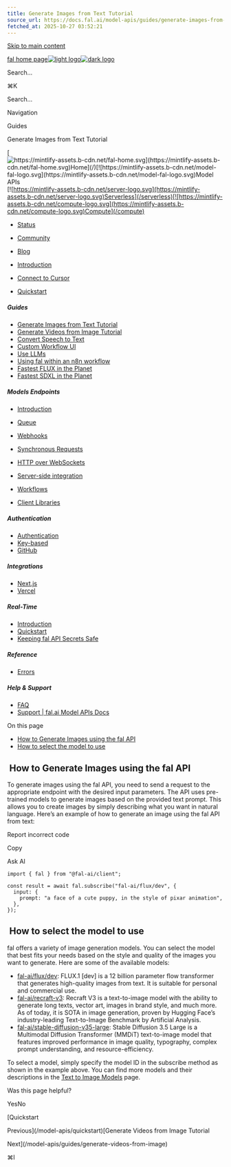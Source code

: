 ```yaml
---
title: Generate Images from Text Tutorial
source_url: https://docs.fal.ai/model-apis/guides/generate-images-from-text
fetched_at: 2025-10-27 03:52:21
---
```


[Skip to main content](#content-area)

[fal home page![light logo](https://mintcdn.com/fal-d8505a2e/_1QeqsRe91WUAOCJ/logo/light.svg?fit=max&auto=format&n=_1QeqsRe91WUAOCJ&q=85&s=04c374284984bf56c89974379f02b7a2)![dark logo](https://mintcdn.com/fal-d8505a2e/_1QeqsRe91WUAOCJ/logo/dark.svg?fit=max&auto=format&n=_1QeqsRe91WUAOCJ&q=85&s=b136c77964ac416a72cb0bcba775d7c7)](https://fal.ai/)

Search...

⌘K

Search...

Navigation

Guides

Generate Images from Text Tutorial

[![https://mintlify-assets.b-cdn.net/fal-home.svg](https://mintlify-assets.b-cdn.net/fal-home.svg)Home](/)[![https://mintlify-assets.b-cdn.net/model-fal-logo.svg](https://mintlify-assets.b-cdn.net/model-fal-logo.svg)Model APIs](/model-apis)[![https://mintlify-assets.b-cdn.net/server-logo.svg](https://mintlify-assets.b-cdn.net/server-logo.svg)Serverless](/serverless)[![https://mintlify-assets.b-cdn.net/compute-logo.svg](https://mintlify-assets.b-cdn.net/compute-logo.svg)Compute](/compute)

- [Status](https://status.fal.ai/)
- [Community](https://discord.gg/fal-ai)
- [Blog](https://blog.fal.ai/)

- [Introduction](/model-apis)

- [Connect to Cursor](/model-apis/mcp)

- [Quickstart](/model-apis/quickstart)

##### Guides

- [Generate Images from Text Tutorial](/model-apis/guides/generate-images-from-text)
- [Generate Videos from Image Tutorial](/model-apis/guides/generate-videos-from-image)
- [Convert Speech to Text](/model-apis/guides/convert-speech-to-text)
- [Custom Workflow UI](/model-apis/guides/custom-workflow-ui)
- [Use LLMs](/model-apis/guides/use-llms)
- [Using fal within an n8n workflow](/model-apis/guides/n8n)
- [Fastest FLUX in the Planet](/model-apis/fast-flux)
- [Fastest SDXL in the Planet](/model-apis/fast-sdxl)

##### Models Endpoints

- [Introduction](/model-apis/model-endpoints)
- [Queue](/model-apis/model-endpoints/queue)
- [Webhooks](/model-apis/model-endpoints/webhooks)
- [Synchronous Requests](/model-apis/model-endpoints/synchronous-requests)
- [HTTP over WebSockets](/model-apis/model-endpoints/websockets)
- [Server-side integration](/model-apis/model-endpoints/server-side)
- [Workflows](/model-apis/model-endpoints/workflows)

- [Client Libraries](/model-apis/client)

##### Authentication

- [Authentication](/model-apis/authentication)
- [Key-based](/model-apis/authentication/key-based)
- [GitHub](/model-apis/authentication/github)

##### Integrations

- [Next.js](/model-apis/integrations/nextjs)
- [Vercel](/model-apis/integrations/vercel)

##### Real-Time

- [Introduction](/model-apis/real-time)
- [Quickstart](/model-apis/real-time/quickstart)
- [Keeping fal API Secrets Safe](/model-apis/real-time/secrets)

##### Reference

- [Errors](/model-apis/errors)

##### Help & Support

- [FAQ](/model-apis/faq)
- [Support | fal.ai Model APIs Docs](/model-apis/support)

On this page

- [How to Generate Images using the fal API](#how-to-generate-images-using-the-fal-api)
- [How to select the model to use](#how-to-select-the-model-to-use)

## [​](#how-to-generate-images-using-the-fal-api) How to Generate Images using the fal API

To generate images using the fal API, you need to send a request to the appropriate endpoint with the desired input parameters. The API uses pre-trained models to generate images based on the provided text prompt. This allows you to create images by simply describing what you want in natural language.
Here’s an example of how to generate an image using the fal API from text:

Report incorrect code

Copy

Ask AI

```
import { fal } from "@fal-ai/client";

const result = await fal.subscribe("fal-ai/flux/dev", {
  input: {
    prompt: "a face of a cute puppy, in the style of pixar animation",
  },
});
```

## [​](#how-to-select-the-model-to-use) How to select the model to use

fal offers a variety of image generation models. You can select the model that best fits your needs based on the style and quality of the images you want to generate. Here are some of the available models:

- [fal-ai/flux/dev](https://fal.ai/models/fal-ai/flux/dev): FLUX.1 [dev] is a 12 billion parameter flow transformer that generates high-quality images from text. It is suitable for personal and commercial use.
- [fal-ai/recraft-v3](https://fal.ai/models/fal-ai/recraft-v3): Recraft V3 is a text-to-image model with the ability to generate long texts, vector art, images in brand style, and much more. As of today, it is SOTA in image generation, proven by Hugging Face’s industry-leading Text-to-Image Benchmark by Artificial Analysis.
- [fal-ai/stable-diffusion-v35-large](https://fal.ai/models/fal-ai/stable-diffusion-v35-large): Stable Diffusion 3.5 Large is a Multimodal Diffusion Transformer (MMDiT) text-to-image model that features improved performance in image quality, typography, complex prompt understanding, and resource-efficiency.

To select a model, simply specify the model ID in the subscribe method as shown in the example above. You can find more models and their descriptions in the [Text to Image Models](https://fal.ai/models?categories=text-to-image) page.

Was this page helpful?

YesNo

[Quickstart

Previous](/model-apis/quickstart)[Generate Videos from Image Tutorial

Next](/model-apis/guides/generate-videos-from-image)

⌘I